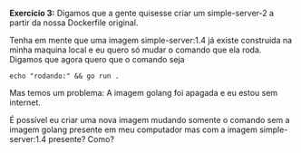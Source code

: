 **Exercício 3:** Digamos que a gente quisesse criar um simple-server-2 a partir da nossa Dockerfile original. 

Tenha em mente que uma imagem simple-server:1.4 já existe construída na minha maquina local e eu quero só mudar o comando que ela roda. Digamos que agora quero que o comando seja 

```shell
echo "rodando:" && go run .
```

Mas temos um problema: A imagem golang foi apagada e eu estou sem internet. 

É possível eu criar uma nova imagem mudando somente o comando sem a imagem golang presente em meu computador mas com a imagem simple-server:1.4 presente? Como?